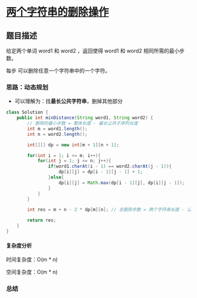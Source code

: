 # [两个字符串的删除操作](两个字符串的删除操作"[题目地址](https://leetcode.cn/problems/delete-operation-for-two-strings/description/)")

## 题目描述
给定两个单词 word1 和 word2 ，返回使得 word1 和  word2 相同所需的最小步数。

每步 可以删除任意一个字符串中的一个字符。


### 思路：动态规划

- 可以理解为：找**最长公共字符串**，删掉其他部分


```java
class Solution {
    public int minDistance(String word1, String word2) {
        // 删除的最小步数 = 整体长度 - 最长公共子序列长度
        int m = word1.length();
        int n = word2.length();

        int[][] dp = new int[m + 1][n + 1];

        for(int i = 1; i <= m; i++){
            for(int j = 1; j <= n; j++){
                if(word1.charAt(i - 1) == word2.charAt(j - 1)){
                    dp[i][j] = dp[i - 1][j - 1] + 1;
                }else{
                    dp[i][j] = Math.max(dp[i - 1][j], dp[i][j - 1]);
                }
            }
        }

        int res = m + n - 2 * dp[m][n]; // 总删除步数 = 两个字符串长度 - 公共部分 * 2

        return res;
    }
}
```

#### 复杂度分析
时间复杂度：O(m * n)

空间复杂度：O(m * n)

### 总结

